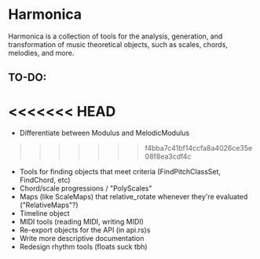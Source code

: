 # Harmonica

Harmonica is a collection of tools for the analysis, generation, and transformation of music theoretical objects, such as scales, chords, melodies, and more.

## TO-DO:

<<<<<<< HEAD
=======
* Differentiate between Modulus and MelodicModulus
>>>>>>> f4bba7c41bf14ccfa8a4026ce35e08f8ea3cdf4c
* Tools for finding objects that meet criteria (FindPitchClassSet, FindChord, etc)
* Chord/scale progressions / "PolyScales"
* Maps (like ScaleMaps) that relative_rotate whenever they're evaluated ("RelativeMaps"?)
* Timeline object
* MIDI tools (reading MIDI, writing MIDI)
* Re-export objects for the API (in api.rs)s
* Write more descriptive documentation
* Redesign rhythm tools (floats suck tbh)
